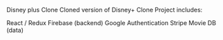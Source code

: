 Disney plus Clone 
Cloned version of Disney+ Clone
Project includes:

React / Redux
Firebase (backend)
Google Authentication
Stripe
Movie DB (data)